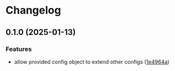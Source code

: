 # Changelog

## 0.1.0 (2025-01-13)


### Features

* allow provided config object to extend other configs ([1e4964a](https://github.com/destefanoadonis/poc-ml-mono/commit/1e4964a761e2763c1e2ae1b6915e1e0d09d74647))
